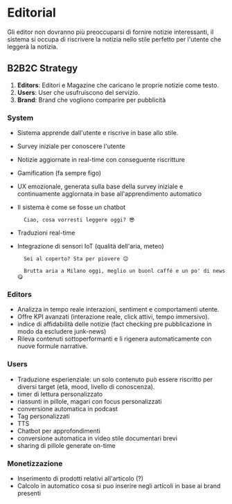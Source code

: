 # Editorial

Gli editor non dovranno più preoccuparsi di fornire notizie interessanti, il sistema si occupa di riscrivere la notizia nello stile perfetto per l'utente che leggerà la notizia.

## B2B2C Strategy

1. **Editors**: Editori e Magazine che caricano le proprie notizie come testo.
2. **Users**: User che usufruiscono del servizio.
3. **Brand**: Brand che vogliono comparire per pubblicità

### System

- Sistema apprende dall'utente e riscrive in base allo stile.
- Survey iniziale per conoscere l'utente
- Notizie aggiornate in real-time con conseguente riscritture
- Gamification (fa sempre figo)
- UX emozionale, generata sulla base della survey iniziale e continuamente aggiornata in base all'apprendimento automatico
- Il sistema è come se fosse un chatbot

        Ciao, cosa vorresti leggere oggi? 😎

- Traduzioni real-time
- Integrazione di sensori IoT (qualità dell'aria, meteo)
        
        Sei al coperto? Sta per piovere 😊

        Brutta aria a Milano oggi, meglio un buonl caffé e un po' di news 😋



### Editors

- Analizza in tempo reale interazioni, sentiment e comportamenti utente.
- Offre KPI avanzati (interazione reale, click attivi, tempo immersivo).
- indice di affidabilità delle notizie (fact checking pre pubblicazione in modo da escludere junk-news)
- Rileva contenuti sottoperformanti e li rigenera automaticamente con nuove formule narrative.

### Users

- Traduzione esperienziale: un solo contenuto può essere riscritto per diversi target (età, mood, livello di conoscenza).
- timer di lettura personalizzato
- riassunti in pillole, magari con focus personalizzati
- conversione automatica in podcast
- Tag personalizzati
- TTS
- Chatbot per approfondimenti
- conversione automatica in video stile documentari brevi
- sharing di pillole generate on-time

### Monetizzazione

- Inserimento di prodotti relativi all'articolo (?)
- Calcolo in automatico cosa si puo inserire negli articoli in base ai brand presenti